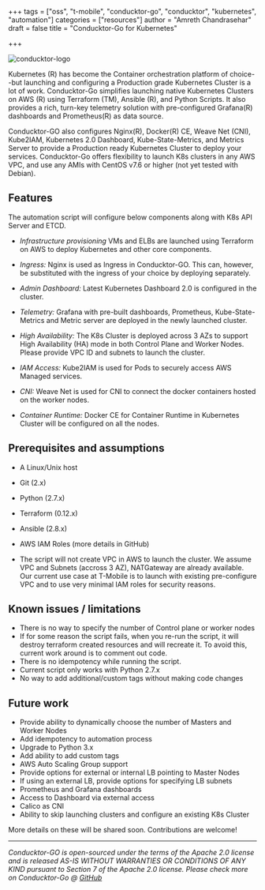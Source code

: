 
+++
tags = ["oss", "t-mobile", "conducktor-go", "conducktor", "kubernetes", "automation"]
categories = ["resources"]
author = "Amreth Chandrasehar"
draft = false
title = "Conducktor-Go for Kubernetes"

+++

![conducktor-logo](/blog/conducktor-go/conducktor.png#center)


Kubernetes (R) has become the Container orchestration platform of choice--but launching and configuring a Production grade Kubernetes Cluster is a lot of work. Conducktor-Go simplifies launching native Kubernetes Clusters on AWS (R) using Terraform (TM), Ansible (R), and Python Scripts. It also provides a rich, turn-key telemetry solution with pre-configured Grafana(R) dashboards and Prometheus(R) as data source. 

Conducktor-GO also configures Nginx(R), Docker(R) CE, Weave Net (CNI), Kube2IAM, Kubernetes 2.0 Dashboard, Kube-State-Metrics, and Metrics Server to provide a Production ready Kubernetes Cluster to deploy your services. Conducktor-Go offers flexibility to launch K8s clusters in any AWS VPC, and use any AMIs with CentOS v7.6 or higher (not yet tested with Debian).


## Features 

The automation script will configure below components along with K8s API Server and ETCD.

* *Infrastructure provisioning*
    VMs and ELBs are launched using Terraform on AWS to deploy Kubernetes and other core components.

* *Ingress:* 
    Nginx is used as Ingress in Conducktor-GO. This can, however, be substituted with the ingress of your choice by deploying separately.

* *Admin Dashboard:*
    Latest Kubernetes Dashboard 2.0 is configured in the cluster.

* *Telemetry:*
    Grafana with pre-built dashboards, Prometheus, Kube-State-Metrics and Metric server are deployed in the newly launched cluster.
 
* *High Availability:*
    The K8s Cluster is deployed across 3 AZs to support High Availability (HA) mode in both Control Plane and Worker Nodes. Please provide VPC ID and subnets to launch the cluster.

* *IAM Access:*
    Kube2IAM is used for Pods to securely access AWS Managed services.

* *CNI:*
    Weave Net is used for CNI to connect the docker containers hosted on the worker nodes.

* *Container Runtime:*
    Docker CE for Container Runtime in Kubernetes Cluster will be configured on all the nodes. 


## Prerequisites and assumptions 

* A Linux/Unix host
* Git (2.x)
* Python (2.7.x)
* Terraform (0.12.x)
* Ansible (2.8.x)
* AWS IAM Roles (more details in GitHub)

* The script will not create VPC in AWS to launch the cluster. 
    We assume VPC and Subnets (accross 3 AZ), NATGateway are already available. Our current use case at T-Mobile is to launch with existing pre-configure VPC and to use very minimal IAM roles for security reasons.


## Known issues / limitations

* There is no way to specify the number of Control plane or worker nodes
* If for some reason the script fails, when you re-run the script, it will destroy terraform created resources and will recreate it. To avoid this, current work around is to comment out code.
* There is no idempotency while running the script.
* Current script only works with Python 2.7.x
* No way to add additional/custom tags without making code changes

## Future work

* Provide ability to dynamically choose the number of Masters and Worker Nodes
* Add idempotency to automation process
* Upgrade to Python 3.x
* Add ability to add custom tags
* AWS Auto Scaling Group support
* Provide options for external or internal LB pointing to Master Nodes
* If using an external LB, provide options for specifying LB subnets
* Prometheus and Grafana dashboards
* Access to Dashboard via external access
* Calico as CNI
* Ability to skip launching clusters and configure an existing K8s Cluster

More details on these will be shared soon. Contributions are welcome!


*****

*Conducktor-GO is open-sourced under the terms of the Apache 2.0 license and is released AS-IS WITHOUT WARRANTIES OR CONDITIONS OF ANY KIND pursuant to Section 7 of the Apache 2.0 license. Please check more on Conducktor-Go @ [GitHub](https://github.com/tmobile/conducktor-go)*
